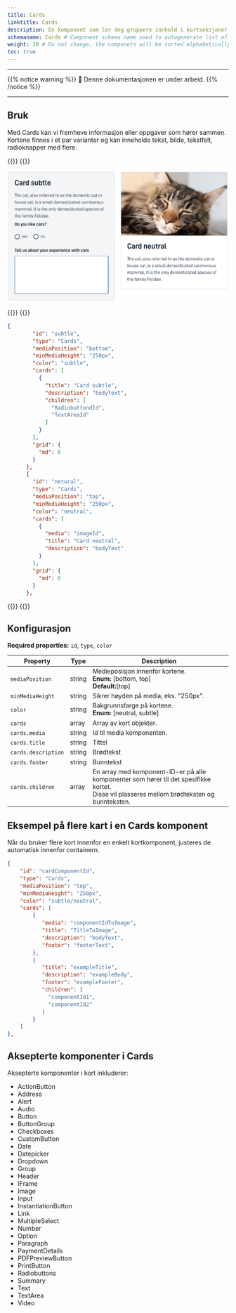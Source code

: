 ```yaml
---
title: Cards
linktitle: Cards
description: En komponent som lar deg gruppere innhold i kortseksjoner.
schemaname: Cards # Component schema name used to autogenerate list of properies from json schema (replace with appropriate component name)
weight: 10 # Do not change, the componets will be sorted alphabetically
toc: true
---
```


---

{{% notice warning %}}
🚧 Denne dokumentasjonen er under arbeid.
{{% /notice %}}

---

## Bruk

Med Cards kan vi fremheve informasjon eller oppgaver som hører sammen. Kortene finnes i et par varianter og kan inneholde tekst, bilde, tekstfelt, radioknapper med flere.

{{<content-version-selector classes="border-box">}}
{{<content-version-container version-label="Design">}}

![alt text](image.png)

{{</content-version-container>}}
{{<content-version-container version-label="Code">}}

```json
{
        "id": "subtle",
        "type": "Cards",
        "mediaPosition": "bottom",
        "minMediaHeight": "250px",
        "color": "subtle",
        "cards": [
          {
            "title": "Card subtle",
            "description": "bodyText",
            "children": [
              "RadiobuttondId",
              "TextAreaId"
            ]
          }
        ],
        "grid": {
          "md": 6
        }
      },
      {
        "id": "netural",
        "type": "Cards",
        "mediaPosition": "top",
        "minMediaHeight": "250px",
        "color": "neutral",
        "cards": [
          {
            "media": "imageId",
            "title": "Card neutral",
            "description": "bodyText"
          }
        ],
        "grid": {
          "md": 6
        }
      },
```

{{</content-version-container>}}
{{</content-version-selector>}}

## Konfigurasjon

**Required properties:** `id`, `type`, `color`

| **Property**        | **Type** | **Description**                                                                                                                                 |
| ------------------- | -------- | ----------------------------------------------------------------------------------------------------------------------------------------------- |
| `mediaPosition`     | string   | Medieposisjon innenfor kortene.<br/> **Enum:** [bottom, top] <br/> **Default:**[top]                                                            |
| `minMediaHeight`    | string   | Sikrer høyden på media, eks. "250px".                                                                                                           |
| `color`             | string   | Bakgrunnsfarge på kortene.<br/> **Enum:** [neutral, subtle]                                                                                     |
| `cards`             | array    | Array av kort objekter.                                                                                                                         |
| `cards.media`       | string   | Id til media komponenten.                                                                                                                       |
| `cards.title`       | string   | Tittel                                                                                                                                          |
| `cards.description` | string   | Brødtekst                                                                                                                                       |
| `cards.footer`      | string   | Bunntekst                                                                                                                                       |
| `cards.children`    | array    | En array med komponent-ID-er på alle komponenter som hører til det spesifikke kortet.<br>Disse vil plasseres mellom brødteksten og bunnteksten. |

## Eksempel på flere kart i en Cards komponent

Når du bruker flere kort innenfor en enkelt kortkomponent, justeres de automatisk innenfor containern.

```json
{
    "id": "cardComponentId",
    "type": "Cards",
    "mediaPosition": "top",
    "minMediaHeight": "250px",
    "color": "subtle/neutral",
    "cards": [
        {
           "media": "componentIdToImage",
           "title": "TitleToImage",
           "description": "bodyText",
           "footer": "footerText",
        },
        {
           "title": "exampleTitle",
           "description": "exampleBody",
           "footer": "exampleFooter",
           "children": [
             "componentId1",
             "componentId2"
           ]
        }
    ]
},
```

## Aksepterte komponenter i Cards

Aksepterte komponenter i kort inkluderer:

- ActionButton
- Address
- Alert
- Audio
- Button
- ButtonGroup
- Checkboxes
- CustomButton
- Date
- Datepicker
- Dropdown
- Group
- Header
- IFrame
- Image
- Input
- InstantiationButton
- Link
- MultipleSelect
- Number
- Option
- Paragraph
- PaymentDetails
- PDFPreviewButton
- PrintButton
- Radiobuttons
- Summary
- Text
- TextArea
- Video
